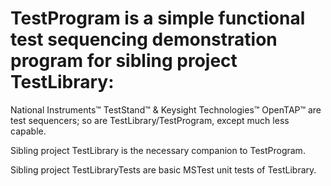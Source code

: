 # TestProgram is a simple functional test sequencing demonstration program for sibling project TestLibrary:
  National Instruments™ TestStand™ & Keysight Technologies™ OpenTAP™ are test sequencers; so are TestLibrary/TestProgram, except much less capable.
  
  Sibling project TestLibrary is the necessary companion to TestProgram.
  
  Sibling project TestLibraryTests are basic MSTest unit tests of TestLibrary.
